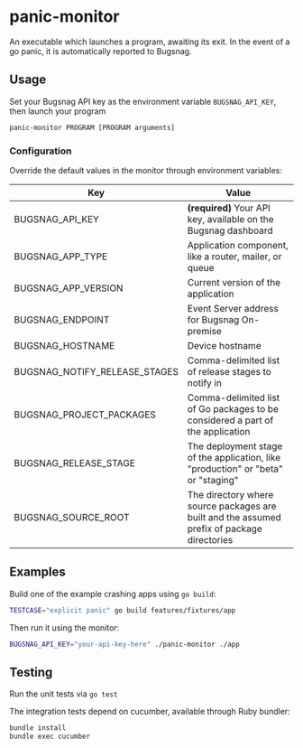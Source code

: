 # panic-monitor

An executable which launches a program, awaiting its exit. In the event of
a go panic, it is automatically reported to Bugsnag.

## Usage

Set your Bugsnag API key as the environment variable `BUGSNAG_API_KEY`, then
launch your program

```sh
panic-monitor PROGRAM [PROGRAM arguments]
```

### Configuration

Override the default values in the monitor through environment variables:

| Key                              | Value |
|----------------------------------|-------|
| BUGSNAG\_API\_KEY                | **(required)** Your API key, available on the Bugsnag dashboard |
| BUGSNAG\_APP\_TYPE               | Application component, like a router, mailer, or queue|
| BUGSNAG\_APP\_VERSION            | Current version of the application |
| BUGSNAG\_ENDPOINT                | Event Server address for Bugsnag On-premise |
| BUGSNAG\_HOSTNAME                | Device hostname |
| BUGSNAG\_NOTIFY\_RELEASE\_STAGES | Comma-delimited list of release stages to notify in |
| BUGSNAG\_PROJECT\_PACKAGES       | Comma-delimited list of Go packages to be considered a part of the application |
| BUGSNAG\_RELEASE\_STAGE          | The deployment stage of the application, like "production" or "beta" or "staging" |
| BUGSNAG\_SOURCE\_ROOT            | The directory where source packages are built and the assumed prefix of package directories |

## Examples

Build one of the example crashing apps using `go build`:

```sh
TESTCASE="explicit panic" go build features/fixtures/app
```

Then run it using the monitor:

```sh
BUGSNAG_API_KEY="your-api-key-here" ./panic-monitor ./app
```

## Testing

Run the unit tests via `go test`

The integration tests depend on cucumber, available through Ruby bundler:

```sh
bundle install
bundle exec cucumber
```
